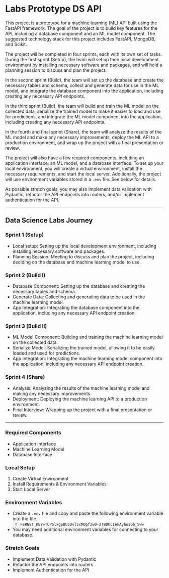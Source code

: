 # Labs Prototype DS API

This project is a prototype for a machine learning (ML) API built using the FastAPI framework. The goal of the project is to build key features for the API, including a database component and an ML model component. The suggested technology stack for this project includes FastAPI, MongoDB, and Scikit.

The project will be completed in four sprints, each with its own set of tasks. During the first sprint (Setup), the team will set up their local development environment by installing necessary software and packages, and will hold a planning session to discuss and plan the project.

In the second sprint (Build), the team will set up the database and create the necessary tables and schema, collect and generate data for use in the ML model, and integrate the database component into the application, including creating any necessary API endpoints.

In the third sprint (Build), the team will build and train the ML model on the collected data, serialize the trained model to make it easier to load and use for predictions, and integrate the ML model component into the application, including creating any necessary API endpoints.

In the fourth and final sprint (Share), the team will analyze the results of the ML model and make any necessary improvements, deploy the ML API to a production environment, and wrap up the project with a final presentation or review.

The project will also have a few required components, including an application interface, an ML model, and a database interface. To set up your local environment, you will create a virtual environment, install the necessary requirements, and start the local server. Additionally, the project will use environment variables stored in a `.env` file. See below for details.

As possible stretch goals, you may also implement data validation with Pydantic, refactor the API endpoints into routers, and/or implement authentication for the API.

---
## Data Science Labs Journey

### Sprint 1 (Setup)
- Local setup: Setting up the local development environment, including installing necessary software and packages.
- Planning Session: Meeting to discuss and plan the project, including deciding on the database and machine learning model to use.

### Sprint 2 (Build I)
- Database Component: Setting up the database and creating the necessary tables and schema.
- Generate Data: Collecting and generating data to be used in the machine learning model.
- App Integration: Integrating the database component into the application, including any necessary API endpoint creation.

### Sprint 3 (Build II)
- ML Model Component: Building and training the machine learning model on the collected data.
- Serialize Model: Serializing the trained model, allowing it to be easily loaded and used for predictions.
- App Integration: Integrating the machine learning model component into the application, including any necessary API endpoint creation.

### Sprint 4 (Share)
- Analysis: Analyzing the results of the machine learning model and making any necessary improvements.
- Deployment: Deploying the machine learning API to a production environment.
- Final Interview: Wrapping up the project with a final presentation or review.

---
### Required Components
- Application Interface
- Machine Learning Model
- Database Interface

### Local Setup
1. Create Virtual Environment
2. Install Requirements & Environment Variables
3. Start Local Server

### Environment Variables
- Create a `.env` file and copy and paste the following environment variable into the file.
  - `FERNET_KEY=TUP5lxgpBU5Dvl5sMOpf2w0-2T8DhCIekAyho2Ob_5w=`
- You may need additional environment variables for connecting to your database.

### Stretch Goals
- Implement Data Validation with Pydantic
- Refactor the API endpoints into routers
- Implement Authentication for the API
